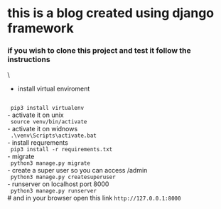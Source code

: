 # this is a blog created using django framework 
### if you wish to clone this project and test it follow the instructions
\
- install virtual enviroment
<code>
 pip3 install virtualenv
</code>
- activate it on unix
<code> 
 source venv/bin/activate
</code>
- activate it on widnows
<code>
 .\venv\Scripts\activate.bat
</code>
- install requrements
<code>
 pip3 install -r requirements.txt
</code>
- migrate
<code>
 python3 manage.py migrate
</code>
- create a super user so you can access  /admin 
<code>
 python3 manage.py createsuperuser
</code>
- runserver on localhost port 8000
<code>
 python3 manage.py runserver
</code>
# and in your browser open this link <code>http://127.0.0.1:8000</code>






